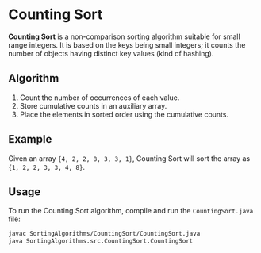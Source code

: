 # Counting Sort

**Counting Sort** is a non-comparison sorting algorithm suitable for small range integers. It is based on the keys being small integers; it counts the number of objects having distinct key values (kind of hashing).

## Algorithm

1. Count the number of occurrences of each value.
2. Store cumulative counts in an auxiliary array.
3. Place the elements in sorted order using the cumulative counts.

## Example

Given an array `{4, 2, 2, 8, 3, 3, 1}`, Counting Sort will sort the array as `{1, 2, 2, 3, 3, 4, 8}`.

## Usage

To run the Counting Sort algorithm, compile and run the `CountingSort.java` file:

```bash
javac SortingAlgorithms/CountingSort/CountingSort.java
java SortingAlgorithms.src.CountingSort.CountingSort
```